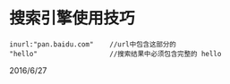 # 搜索引擎使用技巧

```
inurl:"pan.baidu.com"    //url中包含这部分的
"hello"                  //搜索结果中必须包含完整的 hello
```


2016/6/27  
